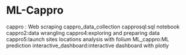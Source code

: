 # ML-Cappro
cappro : Web scraping
cappro_data_collection
capprosql:sql notebook
cappro2:data wrangling
cappro4:exploring and preparing data
cappro5:launch sites locations analysis with folium 
ML_cappro:ML prediction
interactive_dashboard:interactive dashboard with plotly

